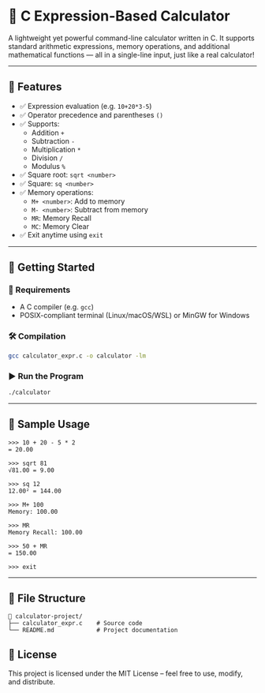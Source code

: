 # 🧮 C Expression-Based Calculator

A lightweight yet powerful command-line calculator written in C. It supports standard arithmetic expressions, memory operations, and additional mathematical functions — all in a single-line input, just like a real calculator!

---

## 📌 Features

- ✅ Expression evaluation (e.g. `10+20*3-5`)
- ✅ Operator precedence and parentheses `()`
- ✅ Supports:
  - Addition `+`
  - Subtraction `-`
  - Multiplication `*`
  - Division `/`
  - Modulus `%`
- ✅ Square root: `sqrt <number>`
- ✅ Square: `sq <number>`
- ✅ Memory operations:
  - `M+ <number>`: Add to memory
  - `M- <number>`: Subtract from memory
  - `MR`: Memory Recall
  - `MC`: Memory Clear
- ✅ Exit anytime using `exit`

---

## 🚀 Getting Started

### 🔧 Requirements
- A C compiler (e.g. `gcc`)
- POSIX-compliant terminal (Linux/macOS/WSL) or MinGW for Windows

### 🛠️ Compilation

```bash
gcc calculator_expr.c -o calculator -lm
````

### ▶️ Run the Program

```bash
./calculator
```

---

## 🧪 Sample Usage

```
>>> 10 + 20 - 5 * 2
= 20.00

>>> sqrt 81
√81.00 = 9.00

>>> sq 12
12.00² = 144.00

>>> M+ 100
Memory: 100.00

>>> MR
Memory Recall: 100.00

>>> 50 + MR
= 150.00

>>> exit
```

---

## 📂 File Structure

```
📁 calculator-project/
├── calculator_expr.c    # Source code
└── README.md            # Project documentation
```

## 📄 License

This project is licensed under the MIT License – feel free to use, modify, and distribute.

```
